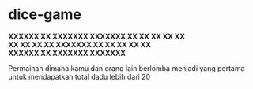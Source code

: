 # dice-game

**XXXXXX   XX  XXXXXXX  XXXXXXX
XX   XX  XX  XX       XX     
XX   XX  XX  XX       XXXXXXX
XX   XX  XX  XX       XX     
XXXXXX   XX  XXXXXXX  XXXXXXX**

Permainan dimana kamu dan orang lain berlomba menjadi yang pertama untuk mendapatkan total dadu lebih dari 20  
